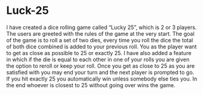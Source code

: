 # Luck-25
I have created a dice rolling game called “Lucky 25”, which is 2 or 3 players. The users are greeted with the rules of the game at the very start. The goal of the game is to roll a set of two dies, every time you roll the dice the total of both dice combined is added to your previous roll. You as the player want to get as close as possible to 25 or exactly 25. I have also added a feature in which if the die is equal to each other in one of your rolls you are given the option to reroll or keep your roll. Once you get as close to 25 as you are satisfied with you may end your turn and the next player is prompted to go. If you hit exactly 25 you automatically win unless somebody else ties you. In the end whoever is closest to 25 without going over wins the game.
